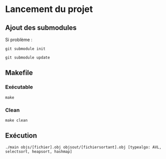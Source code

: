 # Lancement du projet

## Ajout des submodules

Si problème :

```
git submodule init
```

```
git submodule update
```

## Makefile

### Exécutable

```
make
```

### Clean

```
make clean
```

## Exécution

```
./main objs/[fichier].obj objsout/[fichiersortant].obj [typealgo: AVL, selectsort, heapsort, hashmap]
```
